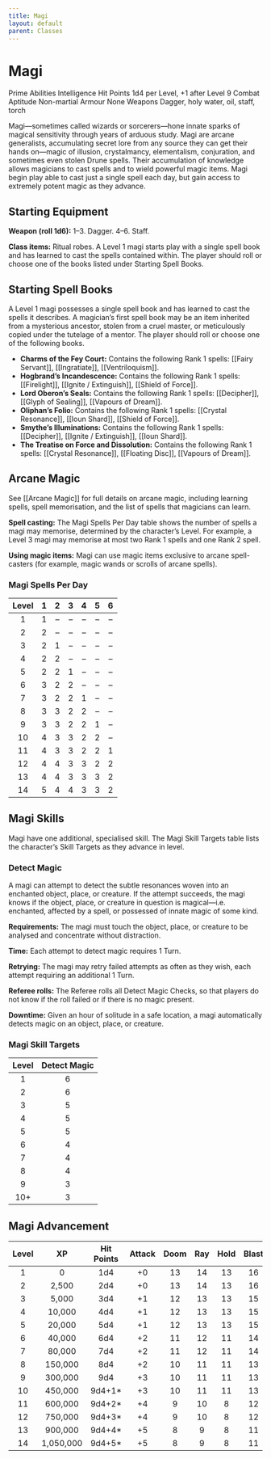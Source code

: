 ```yaml
---
title: Magi
layout: default
parent: Classes
---
```

# Magi

Prime Abilities Intelligence
Hit Points 1d4 per Level, +1 after Level 9
Combat Aptitude Non-martial
Armour None
Weapons Dagger, holy water, oil, staff, torch

Magi—sometimes called wizards or sorcerers—hone innate sparks of magical sensitivity through years of arduous study. Magi are arcane generalists, accumulating secret lore from any source they can get their hands on—magic of illusion, crystalmancy, elementalism, conjuration, and sometimes even stolen Drune spells. Their accumulation of knowledge allows magicians to cast spells and to wield powerful magic items. Magi begin play able to cast just a single spell each day, but gain access to extremely potent magic as they advance.

## Starting Equipment

**Weapon (roll 1d6):** 1–3. Dagger. 4–6. Staff.

**Class items:** Ritual robes. A Level 1 magi starts play with a single spell book and has learned to cast the spells contained within. The player should roll or choose one of the books listed under Starting Spell Books.

## Starting Spell Books

A Level 1 magi possesses a single spell book and has learned to cast the spells it describes. A magician’s first spell book may be an item inherited from a mysterious ancestor, stolen from a cruel master, or meticulously copied under the tutelage of a mentor. The player should roll or choose one of the following books.

* **Charms of the Fey Court:** Contains the following Rank 1 spells: [[Fairy Servant]], [[Ingratiate]], [[Ventriloquism]].
* **Hogbrand’s Incandescence:** Contains the following Rank 1 spells: [[Firelight]], [[Ignite / Extinguish]], [[Shield of Force]].
* **Lord Oberon’s Seals:** Contains the following Rank 1 spells: [[Decipher]], [[Glyph of Sealing]], [[Vapours of Dream]].
* **Oliphan’s Folio:** Contains the following Rank 1 spells: [[Crystal Resonance]], [[Ioun Shard]], [[Shield of Force]].
* **Smythe’s Illuminations:** Contains the following Rank 1 spells: [[Decipher]], [[Ignite / Extinguish]], [[Ioun Shard]].
* **The Treatise on Force and Dissolution:** Contains the following Rank 1 spells: [[Crystal Resonance]], [[Floating Disc]], [[Vapours of Dream]].

## Arcane Magic

See [[Arcane Magic]] for full details on arcane magic, including learning spells, spell memorisation, and the list of spells that magicians can learn.

**Spell casting:** The Magi Spells Per Day table shows the number of spells a magi may memorise, determined by the character’s Level. For example, a Level 3 magi may memorise at most two Rank 1 spells and one Rank 2 spell.

**Using magic items:** Magi can use magic items exclusive to arcane spell-casters (for example, magic wands or scrolls of arcane spells).

### Magi Spells Per Day

| Level | 1 | 2 | 3 | 4 | 5 | 6 |
| :---: | :-: | :-: | :-: | :-: | :-: | :-: |
| 1 | 1 | – | – | – | – | – |
| 2 | 2 | – | – | – | – | – |
| 3 | 2 | 1 | – | – | – | – |
| 4 | 2 | 2 | – | – | – | – |
| 5 | 2 | 2 | 1 | – | – | – |
| 6 | 3 | 2 | 2 | – | – | – |
| 7 | 3 | 2 | 2 | 1 | – | – |
| 8 | 3 | 3 | 2 | 2 | – | – |
| 9 | 3 | 3 | 2 | 2 | 1 | – |
| 10 | 4 | 3 | 3 | 2 | 2 | – |
| 11 | 4 | 3 | 3 | 2 | 2 | 1 |
| 12 | 4 | 4 | 3 | 3 | 2 | 2 |
| 13 | 4 | 4 | 3 | 3 | 3 | 2 |
| 14 | 5 | 4 | 4 | 3 | 3 | 2 |

## Magi Skills

Magi have one additional, specialised skill. The Magi Skill Targets table lists the character’s Skill Targets as they advance in level.

### Detect Magic

A magi can attempt to detect the subtle resonances woven into an enchanted object, place, or creature. If the attempt succeeds, the magi knows if the object, place, or creature in question is magical—i.e. enchanted, affected by a spell, or possessed of innate magic of some kind.

**Requirements:** The magi must touch the object, place, or creature to be analysed and concentrate without distraction.

**Time:** Each attempt to detect magic requires 1 Turn.

**Retrying:** The magi may retry failed attempts as often as they wish, each attempt requiring an additional 1 Turn.

**Referee rolls:** The Referee rolls all Detect Magic Checks, so that players do not know if the roll failed or if there is no magic present.

**Downtime:** Given an hour of solitude in a safe location, a magi automatically detects magic on an object, place, or creature.

### Magi Skill Targets

| Level | Detect Magic |
| :---: | :---: |
| 1 | 6 |
| 2 | 6 |
| 3 | 5 |
| 4 | 5 |
| 5 | 5 |
| 6 | 4 |
| 7 | 4 |
| 8 | 4 |
| 9 | 3 |
| 10+ | 3 |

## Magi Advancement

| Level | XP | Hit Points | Attack | Doom | Ray | Hold | Blast | Spell |
| :---: | :---: | :---: | :---: | :---: | :---: | :---: | :---: | :---: |
| 1     | 0         | 1d4     | +0     | 13   | 14  | 13   | 16    | 15    |
| 2     | 2,500     | 2d4     | +0     | 13   | 14  | 13   | 16    | 15    |
| 3     | 5,000     | 3d4     | +1     | 12   | 13  | 13   | 15    | 14    |
| 4     | 10,000    | 4d4     | +1     | 12   | 13  | 13   | 15    | 14    |
| 5     | 20,000    | 5d4     | +1     | 12   | 13  | 13   | 15    | 13    |
| 6     | 40,000    | 6d4     | +2     | 11   | 12  | 11   | 14    | 13    |
| 7     | 80,000    | 7d4     | +2     | 11   | 12  | 11   | 14    | 12    |
| 8     | 150,000   | 8d4     | +2     | 10   | 11  | 11   | 13    | 12    |
| 9     | 300,000   | 9d4     | +3     | 10   | 11  | 11   | 13    | 11    |
| 10    | 450,000   | 9d4+1*  | +3     | 10   | 11  | 11   | 13    | 11    |
| 11    | 600,000   | 9d4+2*  | +4     | 9    | 10  | 8    | 12    | 9     |
| 12    | 750,000   | 9d4+3*  | +4     | 9    | 10  | 8    | 12    | 9     |
| 13    | 900,000   | 9d4+4*  | +5     | 8    | 9   | 8    | 11    | 8     |
| 14    | 1,050,000 | 9d4+5*  | +5     | 8    | 9   | 8    | 11    | 8     |